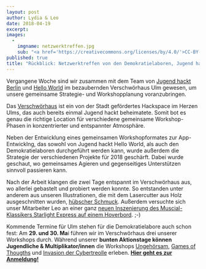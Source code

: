 ```yaml
---
layout: post
author: Lydia & Leo
date: 2018-04-19
excerpt: 
images:
  - 
	imgname: netzwerktreffen.jpg
	sub: "<a href='https://creativecommons.org/licenses/by/4.0/'>CC-BY-4.0</a>, OKF DE, Foto: Leonard Wolf"
published: true
title: "Rückblick: Netzwerktreffen von den Demokratielaboren, Jugend hackt & Hello World"
---
```


Vergangene Woche sind wir zusammen mit dem Team von [Jugend hackt Berlin](https://jugendhackt.org) und [Hello World](https://jugendhackt.org/helloworld) im bezaubernden Verschwörhaus Ulm gewesen, um unsere gemeinsame Strategie- und Workshopplanung voranzubringen. 

Das [Verschwörhaus](https://verschwoerhaus.de) ist ein von der Stadt gefördertes Hackspace im Herzen Ulms, das auch bereits einmal Jugend hackt beheimatete. Somit bot es genau die richtige Location für verschiedene gemeinsame Workshop-Phasen in konzentrierter und entspannter Atmosphäre. 

Neben der Entwicklung eines gemeinsamen Workshopformates zur App-Entwicklng, das sowohl von Jugend hackt Hello World, als auch den Demokratielaboren durchgeführt werden kann, wurde außerdem die Strategie der verschiedenen Projekte für 2018 geschärft. Dabei wurde geschaut, wo gemeinsames Agieren und gegenseitiges Unterstützen sinnvoll passieren kann.  

Nach der Arbeit klangen die zwei Tage entspannt im Verschwörhaus aus, wo allerlei gebastelt und probiert werden konnte. So entstanden unter anderem aus unseren Illustrationen, die mit dem Lasercutter aus Holz ausgeschnitten wurden, [hübscher Schmuck](https://twitter.com/demokratielabs/status/984549919624179712/photo/1). Außerdem versuchte sich unser Mitarbeiter Leo an einer ganz [neuen Inszenierung des Muscial-Klassikers Starlight Express auf einem Hoverbord](https://twitter.com/woLeonard/status/984546792481132544). ;-)

Kommende Termine für Ulm stehen für die Demokratielabore auch schon fest: Am **29. und 30. Ma**i führen wir im Verschwörhaus drei unserer Workshops durch. Während unserer **bunten Aktionstage können Jugendliche & Multiplikator/innen** die Workshops [Ungehörsam](https://demokratielabore.de/workshops/ungehörsam), [Games of Thougths](https://demokratielabore.de/workshops/game-of-thoughts) und [Invasion der Cybertreolle](https://demokratielabore.de/workshops/invasion-der-cybertrolle) erleben. **[Hier geht es zur Anmeldung!](https://docs.google.com/forms/d/e/1FAIpQLSc_UgoiqOgtWvsV0zWX0WYUVOEwFNHaHZf9v2mZqMpCwc3SSg/viewform)**
